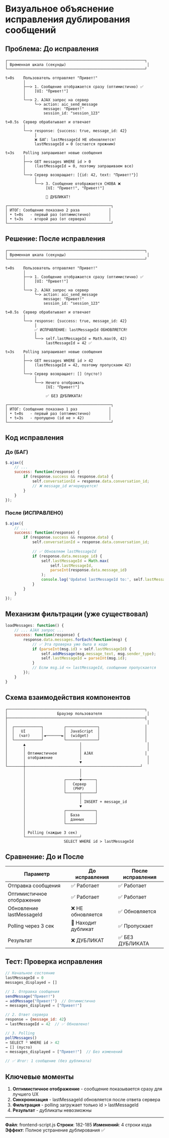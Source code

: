 # Визуальное объяснение исправления дублирования сообщений

## Проблема: До исправления

```
┌─────────────────────────────────────────────────────────────┐
│ Временная шкала (секунды)                                    │
└─────────────────────────────────────────────────────────────┘

t=0s    Пользователь отправляет "Привет!"
        │
        ├──> 1. Сообщение отображается сразу (оптимистично) ✅
        │    [UI: "Привет!"]
        │
        └──> 2. AJAX запрос на сервер
             └─> action: aic_send_message
                 message: "Привет!"
                 session_id: "session_123"

t=0.5s  Сервер обрабатывает и отвечает
        │
        └──> response: {success: true, message_id: 42}
             │
             ❌ БАГ: lastMessageId НЕ обновляется!
             lastMessageId = 0 (остается прежним)

t=3s    Polling запрашивает новые сообщения
        │
        ├──> GET messages WHERE id > 0
        │    (lastMessageId = 0, поэтому запрашиваем все)
        │
        └──> Сервер возвращает: [{id: 42, text: "Привет!"}]
             │
             └──> 3. Сообщение отображается СНОВА ❌
                  [UI: "Привет!", "Привет!"]
                  
                  🔴 ДУБЛИКАТ!

┌──────────────────────────────────────────────┐
│ ИТОГ: Сообщение показано 2 раза             │
│ • t=0s   - первый раз (оптимистично)        │
│ • t=3s   - второй раз (от сервера)          │
└──────────────────────────────────────────────┘
```

## Решение: После исправления

```
┌─────────────────────────────────────────────────────────────┐
│ Временная шкала (секунды)                                    │
└─────────────────────────────────────────────────────────────┘

t=0s    Пользователь отправляет "Привет!"
        │
        ├──> 1. Сообщение отображается сразу (оптимистично) ✅
        │    [UI: "Привет!"]
        │
        └──> 2. AJAX запрос на сервер
             └─> action: aic_send_message
                 message: "Привет!"
                 session_id: "session_123"

t=0.5s  Сервер обрабатывает и отвечает
        │
        └──> response: {success: true, message_id: 42}
             │
             ✅ ИСПРАВЛЕНИЕ: lastMessageId ОБНОВЛЯЕТСЯ!
             │
             └──> self.lastMessageId = Math.max(0, 42)
                  lastMessageId = 42 ✅

t=3s    Polling запрашивает новые сообщения
        │
        ├──> GET messages WHERE id > 42
        │    (lastMessageId = 42, поэтому пропускаем 42)
        │
        └──> Сервер возвращает: [] (пусто!)
             │
             └──> Нечего отображать
                  [UI: "Привет!"]
                  
                  ✅ БЕЗ ДУБЛИКАТА!

┌──────────────────────────────────────────────┐
│ ИТОГ: Сообщение показано 1 раз              │
│ • t=0s   - первый раз (оптимистично)        │
│ • t=3s   - пропущено (id не > 42)           │
└──────────────────────────────────────────────┘
```

## Код исправления

### До (БАГ)

```javascript
$.ajax({
    // ...
    success: function(response) {
        if (response.success && response.data) {
            self.conversationId = response.data.conversation_id;
            // ❌ message_id игнорируется!
        }
    }
});
```

### После (ИСПРАВЛЕНО)

```javascript
$.ajax({
    // ...
    success: function(response) {
        if (response.success && response.data) {
            self.conversationId = response.data.conversation_id;
            
            // ✅ Обновляем lastMessageId
            if (response.data.message_id) {
                self.lastMessageId = Math.max(
                    self.lastMessageId, 
                    parseInt(response.data.message_id)
                );
                console.log('Updated lastMessageId to:', self.lastMessageId);
            }
        }
    }
});
```

## Механизм фильтрации (уже существовал)

```javascript
loadMessages: function() {
    // ... AJAX запрос ...
    success: function(response) {
        response.data.messages.forEach(function(msg) {
            // ✅ Эта проверка уже была в коде
            if (parseInt(msg.id) > self.lastMessageId) {
                self.addMessage(msg.message_text, msg.sender_type);
                self.lastMessageId = parseInt(msg.id);
            }
            // Если msg.id <= lastMessageId, сообщение пропускается
        });
    }
}
```

## Схема взаимодействия компонентов

```
┌─────────────────────────────────────────────────────────────┐
│                      Браузер пользователя                    │
├─────────────────────────────────────────────────────────────┤
│                                                              │
│  ┌────────────┐         ┌──────────────┐                    │
│  │   UI       │         │  JavaScript  │                    │
│  │  (чат)     │◄───────►│  (widget)    │                    │
│  └────────────┘         └──────────────┘                    │
│       ▲                        │                             │
│       │                        │                             │
│       │ Оптимистичное          │ AJAX                       │
│       │ отображение            │                             │
│       │                        ▼                             │
└───────┼───────────────────────────────────────────────────┘
        │                        │
        │                        │
        │                 ┌──────▼──────┐
        │                 │   Сервер    │
        │                 │   (PHP)     │
        │                 └──────┬──────┘
        │                        │
        │                        │ INSERT + message_id
        │                        ▼
        │                 ┌─────────────┐
        │                 │  База       │
        │                 │  данных     │
        │                 └─────────────┘
        │
        │ Polling (каждые 3 сек)
        └────────────────────────┘
                          SELECT WHERE id > lastMessageId
```

## Сравнение: До и После

| Параметр | До исправления | После исправления |
|----------|----------------|-------------------|
| Отправка сообщения | ✅ Работает | ✅ Работает |
| Оптимистичное отображение | ✅ Работает | ✅ Работает |
| Обновление lastMessageId | ❌ НЕ обновляется | ✅ Обновляется |
| Polling через 3 сек | 🔴 Находит дубликат | ✅ Пропускает |
| Результат | ❌ ДУБЛИКАТ | ✅ БЕЗ ДУБЛИКАТА |

## Тест: Проверка исправления

```javascript
// Начальное состояние
lastMessageId = 0
messages_displayed = []

// 1. Отправка сообщения
sendMessage("Привет!")
→ addMessage("Привет!")  // Оптимистично
→ messages_displayed = ["Привет!"]

// 2. Ответ сервера
response = {message_id: 42}
→ lastMessageId = 42  // ✅ Обновлено!

// 3. Polling
pollMessages()
→ SELECT * WHERE id > 42
→ [] (пусто)
→ messages_displayed = ["Привет!"]  // Без изменений

// ✅ Итог: 1 сообщение (без дубликата)
```

## Ключевые моменты

1. **Оптимистичное отображение** - сообщение показывается сразу для лучшего UX
2. **Синхронизация** - lastMessageId обновляется после ответа сервера
3. **Фильтрация** - polling загружает только id > lastMessageId
4. **Результат** - дубликаты невозможны

---

**Файл**: frontend-script.js
**Строки**: 182-185
**Изменений**: 4 строки кода
**Эффект**: Полное устранение дублирования ✅
